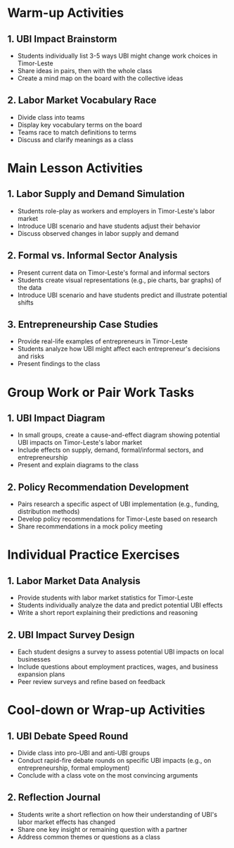 # Warm-up Activities

## 1. UBI Impact Brainstorm
- Students individually list 3-5 ways UBI might change work choices in Timor-Leste
- Share ideas in pairs, then with the whole class
- Create a mind map on the board with the collective ideas

## 2. Labor Market Vocabulary Race
- Divide class into teams
- Display key vocabulary terms on the board
- Teams race to match definitions to terms
- Discuss and clarify meanings as a class

# Main Lesson Activities

## 1. Labor Supply and Demand Simulation
- Students role-play as workers and employers in Timor-Leste's labor market
- Introduce UBI scenario and have students adjust their behavior
- Discuss observed changes in labor supply and demand

## 2. Formal vs. Informal Sector Analysis
- Present current data on Timor-Leste's formal and informal sectors
- Students create visual representations (e.g., pie charts, bar graphs) of the data
- Introduce UBI scenario and have students predict and illustrate potential shifts

## 3. Entrepreneurship Case Studies
- Provide real-life examples of entrepreneurs in Timor-Leste
- Students analyze how UBI might affect each entrepreneur's decisions and risks
- Present findings to the class

# Group Work or Pair Work Tasks

## 1. UBI Impact Diagram
- In small groups, create a cause-and-effect diagram showing potential UBI impacts on Timor-Leste's labor market
- Include effects on supply, demand, formal/informal sectors, and entrepreneurship
- Present and explain diagrams to the class

## 2. Policy Recommendation Development
- Pairs research a specific aspect of UBI implementation (e.g., funding, distribution methods)
- Develop policy recommendations for Timor-Leste based on research
- Share recommendations in a mock policy meeting

# Individual Practice Exercises

## 1. Labor Market Data Analysis
- Provide students with labor market statistics for Timor-Leste
- Students individually analyze the data and predict potential UBI effects
- Write a short report explaining their predictions and reasoning

## 2. UBI Impact Survey Design
- Each student designs a survey to assess potential UBI impacts on local businesses
- Include questions about employment practices, wages, and business expansion plans
- Peer review surveys and refine based on feedback

# Cool-down or Wrap-up Activities

## 1. UBI Debate Speed Round
- Divide class into pro-UBI and anti-UBI groups
- Conduct rapid-fire debate rounds on specific UBI impacts (e.g., on entrepreneurship, formal employment)
- Conclude with a class vote on the most convincing arguments

## 2. Reflection Journal
- Students write a short reflection on how their understanding of UBI's labor market effects has changed
- Share one key insight or remaining question with a partner
- Address common themes or questions as a class